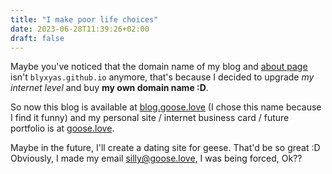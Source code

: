 ```yaml
---
title: "I make poor life choices"
date: 2023-06-28T11:39:26+02:00
draft: false
---
```


Maybe you've noticed that the domain name of my blog and [about page](https://goose.love) isn't `blyxyas.github.io` anymore, that's because I decided to upgrade *my internet level* and buy **my own domain name :D**.

So now this blog is available at [blog.goose.love](https://blog.goose.love) (I chose this name because I find it funny) and my personal site / internet business card / future portfolio is at [goose.love](https://goose.love).

Maybe in the future, I'll create a dating site for geese. That'd be so great :D
Obviously, I made my email <silly@goose.love>, I was being forced, Ok??